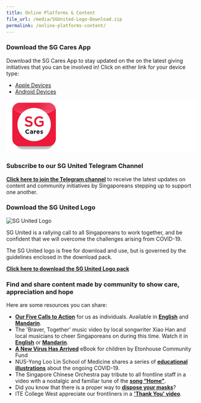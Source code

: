 ```yaml
---
title: Online Platforms & Content
file_url: /media/SGUnited-Logo-Download.zip
permalink: /online-platforms-content/
---
```


### Download the SG Cares App
Download the SG Cares App to stay updated on the on the latest giving initiatives that you can be involved in!
Click on either link for your device type:
- [Apple Devices](https://apps.apple.com/sg/app/sg-cares/id1315897116)
- [Android Devices](https://play.google.com/store/apps/details?id=org.nvpc.sgcares)

![SGCaresApp](/images/SGCaresIcon.jpg)
### Subscribe to our SG United Telegram Channel
**[Click here to join the Telegram channel](https://t.me/SG_United)** to receive the latest updates on content and community initiatives by Singaporeans stepping up to support one another. 

### Download the SG United Logo
![SG United Logo](/images/SGUnited4.png)

SG United is a rallying call to all Singaporeans to work together, and be confident that we will overcome the challenges arising from COVID-19.

The SG United logo is free for download and use, but is governed by the guidelines enclosed in the download pack.

**[Click here to download the SG United Logo pack](/media/SGUnited-Logo-Download.zip)**

### Find and share content made by community to show care, appreciation and hope
Here are some resources you can share:
* **[Our Five Calls to Action](/five-calls/)** for us as individuals. Available in **[English](/five-calls/)** and **[Mandarin](/five-calls-chi/)**.
* The 'Braver, Together' music video by local songwriter Xiao Han and local musicians to cheer Singaporeans on during this time. Watch it in **[English](https://www.facebook.com/TSMCollegeSG/videos/814750172371019/)** or **[Mandarin](https://www.facebook.com/TSMCollegeSG/videos/2648069568646073/)**.
* **[A New Virus Has Arrived](https://info.etonhouse.com.sg/a-new-virus-has-arrived-ebook)** eBook for children by Etonhouse Community Fund
* NUS-Yong Loo Lin School of Medicine shares a series of **[educational illustrations](https://www.facebook.com/NUSMedicine/photos/a.2941972405853207/2951391228244658/?type=3&theater)** about the ongoing COVID-19.
* The Singapore Chinese Orchestra pay tribute to all frontline staff in a video with a nostalgic and familiar tune of the **[song “Home”](https://www.facebook.com/singapore.chinese.orchestra/videos/vb.87924944604/2678502572258578/?type=2&theater)**.
* Did you know that there is a proper way to **[dispose your masks](https://www.facebook.com/youthdotsg/videos/vb.213387418691932/403084493876050/?type=2&theater)**?
* ITE College West appreciate our frontliners in a **['Thank You' video](https://www.facebook.com/213387418691932/posts/3037077276322918/?vh=e&d=n)**.

